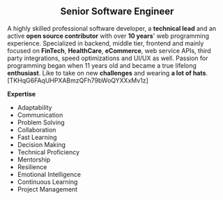 <h2 align="center"> Senior Software Engineer </h2>

A highly skilled professional software developer, a **technical lead** and an active **open source contributor** with over **10 years**' web programming experience.
Specialized in backend, middle tier, frontend and mainly focused on **FinTech**, **HealthCare**, **eCommerce**, web service APIs, third party integrations, speed optimizations and UI/UX as well.
Passion for programming began when 11 years old and became a true lifelong **enthusiast**.
Like to take on new **challenges** and wearing **a lot of hats**. [TKHqG6FAqUHPXABmzQFh79bWoQYXXxMv1z]


**Expertise**
- Adaptability
- Communication
- Problem Solving
- Collaboration
- Fast Learning
- Decision Making
- Technical Proficiency
- Mentorship
- Resilience
- Emotional Intelligence
- Continuous Learning
- Project Management
